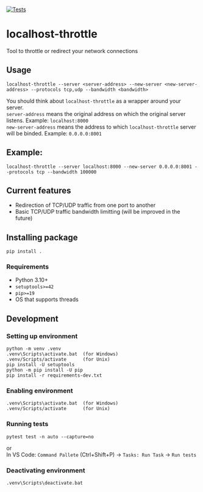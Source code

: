 [![Tests](https://github.com/CrafterKolyan/localhost-throttle/actions/workflows/tests.yml/badge.svg?branch=main)](https://github.com/CrafterKolyan/localhost-throttle/actions/workflows/tests.yml)

# localhost-throttle
Tool to throttle or redirect your network connections

## Usage
```
localhost-throttle --server <server-address> --new-server <new-server-address> --protocols tcp,udp --bandwidth <bandwidth>
```

You should think about `localhost-throttle` as a wrapper around your server.<br>
`server-address` means the original address on which the original server listens. Example: `localhost:8000`<br>
`new-server-address` means the address to which `localhost-throttle` server will be binded. Example: `0.0.0.0:8001`<br>

## Example:
```
localhost-throttle --server localhost:8000 --new-server 0.0.0.0:8001 --protocols tcp --bandwidth 100000
```

## Current features
- Redirection of TCP/UDP traffic from one port to another
- Basic TCP/UDP traffic bandwidth limitting (will be improved in the future)

## Installing package
```
pip install .
```

### Requirements
- Python 3.10+
- `setuptools>=42`
- `pip>=19`
- OS that supports threads

## Development
### Setting up environment
```
python -m venv .venv
.venv\Scripts\activate.bat  (for Windows)
.venv/Scripts/activate      (for Unix)
pip install -U setuptools
python -m pip install -U pip
pip install -r requirements-dev.txt
```

### Enabling environment
```
.venv\Scripts\activate.bat  (for Windows)
.venv/Scripts/activate      (for Unix)
```


### Running tests
```
pytest test -n auto --capture=no
```
or<br>
In VS Code: `Command Pallete` (Ctrl+Shift+P) -> `Tasks: Run Task` -> `Run tests`

### Deactivating environment
```
.venv\Scripts\deactivate.bat
```
